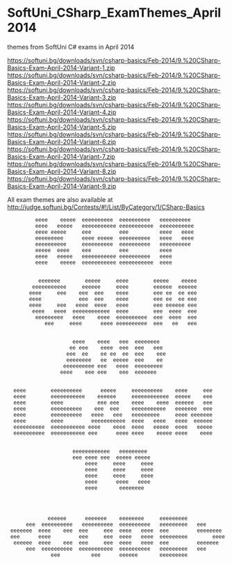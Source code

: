 SoftUni_CSharp_ExamThemes_April2014
===================================

themes from SoftUni C# exams in April 2014

https://softuni.bg/downloads/svn/csharp-basics/Feb-2014/9.%20CSharp-Basics-Exam-April-2014-Variant-1.zip
https://softuni.bg/downloads/svn/csharp-basics/Feb-2014/9.%20CSharp-Basics-Exam-April-2014-Variant-2.zip
https://softuni.bg/downloads/svn/csharp-basics/Feb-2014/9.%20CSharp-Basics-Exam-April-2014-Variant-3.zip
https://softuni.bg/downloads/svn/csharp-basics/Feb-2014/9.%20CSharp-Basics-Exam-April-2014-Variant-4.zip
https://softuni.bg/downloads/svn/csharp-basics/Feb-2014/9.%20CSharp-Basics-Exam-April-2014-Variant-5.zip
https://softuni.bg/downloads/svn/csharp-basics/Feb-2014/9.%20CSharp-Basics-Exam-April-2014-Variant-6.zip
https://softuni.bg/downloads/svn/csharp-basics/Feb-2014/9.%20CSharp-Basics-Exam-April-2014-Variant-7.zip
https://softuni.bg/downloads/svn/csharp-basics/Feb-2014/9.%20CSharp-Basics-Exam-April-2014-Variant-8.zip
https://softuni.bg/downloads/svn/csharp-basics/Feb-2014/9.%20CSharp-Basics-Exam-April-2014-Variant-9.zip


All exam themes are also available at http://judge.softuni.bg/Contests/#!/List/ByCategory/1/CSharp-Basics

             eeee    eeeee  eeeeeeeeee  eeeeeeeeee   eeeeeeeeee  
             eeee   eeeee   eeeeeeeeeee eeeeeeeeeee  eeeeeeeeeee             
             eeee eeeee     eee         eee          eeee   eeee             
             eeeeeeeee      eeee eeeee  eeeeeeeeee   eeee   eeee             
             eeeeeeeeee     eeeeeeeeee  eeeeeeeeee   eeeeeeeeee              
             eeeee  eeee    eee         eee          eeee                    
             eeee   eeeee   eeeeeeeeeee eeeeeeeeee   eeee                    
             eeee    eeeee  eeeeeeeeeee eeeeeeeeeee  eeee                    
                                                                             
                                                                             
              eeeeeee        eeeee     eeee        eeeee    eeeee            
            eeeeeeeeeee     eeeeee     eeee        eeeeee  eeeeee            
           eeee     eee    eee  eee    eeee        eee ee  ee eee            
           eeee            eee  eee    eeee        eee ee  ee eee            
           eeee     eee   eeee  eeee   eeee        eee eeeeee eee            
            eeee   eeee  eeeeeeeeeeee  eeee        eee  eeee  eee            
             eeeeeeeee   eeee    eeee  eeeeeeeeee  eee  eeee  eee            
                eee     eeee      eeee eeeeeeeeee  eee   ee   eee            
                                                                             
                                                                             
                         eeee    eeee   eee  eeeeeeee                        
                        ee eee    eeee  eee  eee   eee                       
                       eee  ee    ee ee  ee  eee    eee                      
                       eeeeeeee   ee  eeeee  eee    ee                       
                      eeeeeeeeee eee   eeee  eeeeeeeee                       
                     eeee    eee eee    eee  eeeeeee                         
                                                                             
                                                                             
      eeee        eeeeeeeeee      eeeee     eeeeeeeeee    eeee     eee       
      eeee        eeeeeeeeeee    eeeeee     eeeeeeeeeeee  eeeee    eee       
      eeee        eeee           eee eee    eeee    eeee  eeeeee   eee       
      eeee        eeeeeeeeee    eee  eee    eeeeeeeeeee   eeeeeee  eee       
      eeee        eeeeeeeeee   eeee   eee   eeeeeeeee     eeee eeeeeee       
      eeee        eeee         eeeeeeeeeee  eeee   eeee   eeee  eeeeee       
      eeeeeeeeee  eeeeeeeeeee eeee    eeee  eeee   eeeee  eeee   eeeee       
      eeeeeeeeee  eeeeeeeeeee eee      eeee eeee    eeeee eeee    eeee       
                                                                             
                                                                             
                         eeeeeeeeeeee   eeeeeeeee                            
                         eee eeee eee  eeeee eeeee                           
                             eeee     eeee     eeee                          
                             eeee     eeee     eeee                          
                             eeee     eeee     eeee                          
                             eeee      eeee   eeee                           
                             eeee       eeeeeeee                              




                 eeeeee      eeeeeee    eeeeeeee     eeeeeeeee           
          eee  eeeeeeeeee   eeeeeeeeee  eeeeeeeeee   eeeeeeeee   eee      
     eeeeeee  eeee    eee  eee     eee  eeee   eeee  eee         eeeeeeee 
     eee      eeee         eee     eee  eeee   eeee  eeeeeeeee        eeee
      eeeeee  eeee    eee  eee     eee  eeee   eeee  eee         eeeeeee  
          eee  eeeeeeeeee  eeeeeeeeeee  eeeeeeeeee   eeeeeeeee   eee      
                  eee          eee      eeeeee       eeeeeeeee    
              
              
          
              

